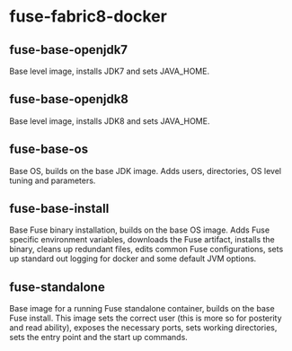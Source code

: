 # fuse-fabric8-docker

fuse-base-openjdk7
------------------
Base level image, installs JDK7 and sets JAVA_HOME.

fuse-base-openjdk8
------------------
Base level image, installs JDK8 and sets JAVA_HOME.

fuse-base-os
------------
Base OS, builds on the base JDK image.  Adds users, directories, OS level tuning and parameters.

fuse-base-install
-----------------
Base Fuse binary installation, builds on the base OS image.  Adds Fuse specific environment variables, downloads the Fuse artifact, installs the binary, cleans up redundant files, edits common Fuse configurations, sets up standard out logging for docker and some default JVM options.

fuse-standalone
---------------
Base image for a running Fuse standalone container, builds on the base Fuse install.  This image sets the correct user (this is more so for posterity and read ability), exposes the necessary ports, sets working directories, sets the entry point and the start up commands.

